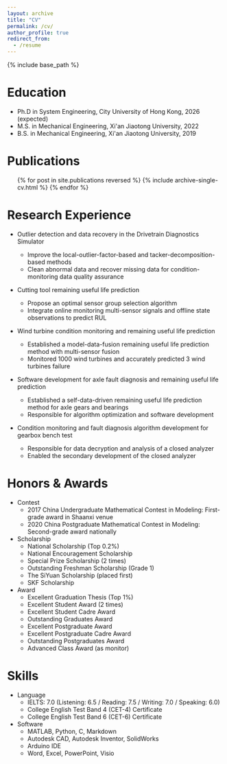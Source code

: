 ```yaml
---
layout: archive
title: "CV"
permalink: /cv/
author_profile: true
redirect_from:
  - /resume
---
```


{% include base_path %}

Education
======
* Ph.D in System Engineering, City University of Hong Kong, 2026 (expected)
* M.S. in Mechanical Engineering, Xi'an Jiaotong University, 2022
* B.S. in Mechanical Engineering, Xi'an Jiaotong University, 2019

Publications
======
  <ul>{% for post in site.publications reversed %}
    {% include archive-single-cv.html %}
  {% endfor %}</ul>

Research Experience
======
* Outlier detection and data recovery in the Drivetrain Diagnostics Simulator
  * Improve the local-outlier-factor-based and tacker-decomposition-based methods
  * Clean abnormal data and recover missing data for condition-monitoring data quality assurance

* Cutting tool remaining useful life prediction
  * Propose an optimal sensor group selection algorithm
  * Integrate online monitoring multi-sensor signals and offline state observations to predict RUL

* Wind turbine condition monitoring and remaining useful life prediction
  * Established a model-data-fusion remaining useful life prediction method with multi-sensor fusion
  * Monitored 1000 wind turbines and accurately predicted 3 wind turbines failure

* Software development for axle fault diagnosis and remaining useful life prediction
  * Established a self-data-driven remaining useful life prediction method for axle gears and bearings
  * Responsible for algorithm optimization and software development

* Condition monitoring and fault diagnosis algorithm development for gearbox bench test
  * Responsible for data decryption and analysis of a closed analyzer
  * Enabled the secondary development of the closed analyzer

Honors & Awards
======
* Contest
  * 2017 China Undergraduate Mathematical Contest in Modeling: First-grade award in Shaanxi venue
  * 2020 China Postgraduate Mathematical Contest in Modeling: Second-grade award nationally
* Scholarship
  * National Scholarship (Top 0.2%)
  * National Encouragement Scholarship
  * Special Prize Scholarship (2 times)
  * Outstanding Freshman Scholarship (Grade 1)
  * The SiYuan Scholarship (placed first)
  * SKF Scholarship
* Award
  * Excellent Graduation Thesis (Top 1%)
  * Excellent Student Award (2 times)
  * Excellent Student Cadre Award
  * Outstanding Graduates Award
  * Excellent Postgraduate Award
  * Excellent Postgraduate Cadre Award
  * Outstanding Postgraduates Award
  * Advanced Class Award (as monitor)

Skills
======
* Language
  * IELTS: 7.0 (Listening: 6.5 / Reading: 7.5 / Writing: 7.0 / Speaking: 6.0)
  * College English Test Band 4 (CET-4) Certificate
  * College English Test Band 6 (CET-6) Certificate
* Software
  * MATLAB, Python, C, Markdown
  * Autodesk CAD, Autodesk Inventor, SolidWorks
  * Arduino IDE
  * Word, Excel, PowerPoint, Visio
  
<!-- Talks
======
  <ul>{% for post in site.talks reversed %}
    {% include archive-single-talk-cv.html  %}
  {% endfor %}</ul>
  
Teaching
======
  <ul>{% for post in site.teaching reversed %}
    {% include archive-single-cv.html %}
  {% endfor %}</ul> -->
  
<!-- Service and leadership
======
* Currently signed in to 43 different slack teams -->
